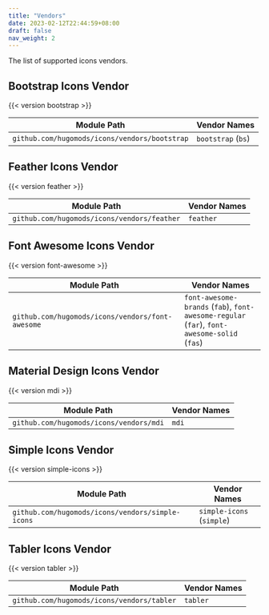 ```yaml
---
title: "Vendors"
date: 2023-02-12T22:44:59+08:00
draft: false
nav_weight: 2
---
```


The list of supported icons vendors.

<!--more-->

## Bootstrap Icons Vendor

{{< version bootstrap >}}

| Module Path                                             | Vendor Names       |
| ------------------------------------------------------- | ------------------ |
| `github.com/hugomods/icons/vendors/bootstrap` | `bootstrap` (`bs`) |

## Feather Icons Vendor

{{< version feather >}}

| Module Path                                           | Vendor Names |
| ----------------------------------------------------- | ------------ |
| `github.com/hugomods/icons/vendors/feather` | `feather`    |

## Font Awesome Icons Vendor

{{< version font-awesome >}}

| Module Path                                                | Vendor Names                                                                                |
| ---------------------------------------------------------- | ------------------------------------------------------------------------------------------- |
| `github.com/hugomods/icons/vendors/font-awesome` | `font-awesome-brands` (`fab`), `font-awesome-regular` (`far`), `font-awesome-solid` (`fas`) |

## Material Design Icons Vendor

{{< version mdi >}}

| Module Path                                       | Vendor Names |
| ------------------------------------------------- | ------------ |
| `github.com/hugomods/icons/vendors/mdi` | `mdi`        |

## Simple Icons Vendor

{{< version simple-icons >}}

| Module Path                                                | Vendor Names              |
| ---------------------------------------------------------- | ------------------------- |
| `github.com/hugomods/icons/vendors/simple-icons` | `simple-icons` (`simple`) |

## Tabler Icons Vendor

{{< version tabler >}}

| Module Path                                          | Vendor Names |
| ---------------------------------------------------- | ------------ |
| `github.com/hugomods/icons/vendors/tabler` | `tabler`     |
